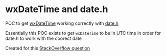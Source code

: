 # wxDateTime and date.h
POC to get [wxDateTime](https://docs.wxwidgets.org/latest/classwx_date_time.html) working correctly with [date.h](https://howardhinnant.github.io/date/date.html)

Essentially this POC exists to get `wxDateTime` to be in UTC time in order for date.h to work with the coorect date

Created for this [StackOverflow question](https://stackoverflow.com/q/77207187/7277716)
